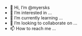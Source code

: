 - 👋 Hi, I’m @myersks
- 👀 I’m interested in ...
- 🌱 I’m currently learning ...
- 💞️ I’m looking to collaborate on ...
- 📫 How to reach me ...

<!---
myersks/myersks is a ✨ special ✨ repository because its `README.md` (this file) appears on your GitHub profile.
You can click the Preview link to take a look at your changes.
--->
